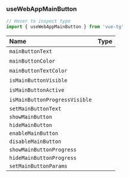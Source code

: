 ### useWebAppMainButton

```ts twoslash
// Hover to inspect type
import { useWebAppMainButton } from 'vue-tg'
```

| Name                          | Type                                                                                                       |
| :---------------------------- | :--------------------------------------------------------------------------------------------------------- |
| `mainButtonText`              | <!--@include: @/generated/MainButton-text.md --><br/> <Badge type="info" text="⚡️ reactive" />              |
| `mainButtonColor`             | <!--@include: @/generated/MainButton-color.md --><br/> <Badge type="info" text="⚡️ reactive" />             |
| `mainButtonTextColor`         | <!--@include: @/generated/MainButton-textColor.md --><br/> <Badge type="info" text="⚡️ reactive" />         |
| `isMainButtonVisible`         | <!--@include: @/generated/MainButton-isVisible.md --><br/> <Badge type="info" text="⚡️ reactive" />         |
| `isMainButtonActive`          | <!--@include: @/generated/MainButton-isActive.md --><br/> <Badge type="info" text="⚡️ reactive" />          |
| `isMainButtonProgressVisible` | <!--@include: @/generated/MainButton-isProgressVisible.md --><br/> <Badge type="info" text="⚡️ reactive" /> |
| `setMainButtonText`           | <!--@include: @/generated/MainButton-setText.md -->                                                        |
| `showMainButton`              | <!--@include: @/generated/MainButton-show.md -->                                                           |
| `hideMainButton`              | <!--@include: @/generated/MainButton-hide.md -->                                                           |
| `enableMainButton`            | <!--@include: @/generated/MainButton-enable.md -->                                                         |
| `disableMainButton`           | <!--@include: @/generated/MainButton-disable.md -->                                                        |
| `showMainButtonProgress`      | <!--@include: @/generated/MainButton-showProgress.md -->                                                   |
| `hideMainButtonProgress`      | <!--@include: @/generated/MainButton-hideProgress.md -->                                                   |
| `setMainButtonParams`         | <!--@include: @/generated/MainButton-setParams.md -->                                                      |
